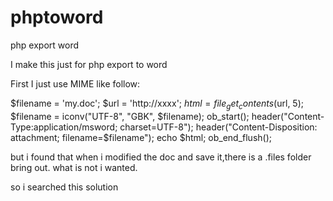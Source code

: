 # phptoword
php export word

I make this just for php export to word

First I just use MIME like follow:

  $filename = 'my.doc';
  $url = 'http://xxxx';
  $html = file_get_contents($url, 5);
  $filename = iconv("UTF-8", "GBK", $filename);
  ob_start();
  header("Content-Type:application/msword; charset=UTF-8");
  header("Content-Disposition: attachment; filename=$filename");
  echo $html;
  ob_end_flush();
  
but i found that when i modified the doc and save it,there is a .files folder bring out.
what is not i wanted.

so i searched this solution
